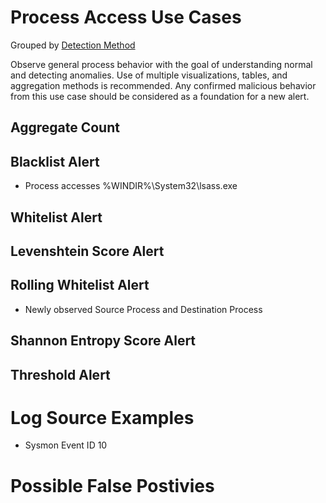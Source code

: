 # Process Access Use Cases

Grouped by [Detection Method](/Detection-Methods.md)

Observe general process behavior with the goal of understanding normal and detecting anomalies. Use of multiple visualizations, tables, and aggregation methods is recommended. Any confirmed malicious behavior from this use case should be considered as a foundation for a new alert.

## Aggregate Count


## Blacklist Alert
- Process accesses %WINDIR%\System32\lsass.exe


## Whitelist Alert


## Levenshtein Score Alert



## Rolling Whitelist Alert
- Newly observed Source Process and Destination Process


## Shannon Entropy Score Alert


## Threshold Alert


# Log Source Examples
- Sysmon Event ID 10


# Possible False Postivies
